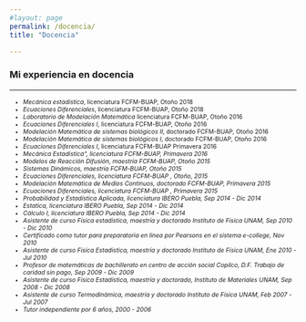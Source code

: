 ```yaml
---
#layout: page
permalink: /docencia/
title: "Docencia"

---
```


### Mi experiencia en docencia
---

<ul>
  <li style="font-size:75%;"><i>Mecánica estadística</i>, licenciatura FCFM-BUAP, Otoño 2018</li>
  <li style="font-size:75%;"><i>Ecuaciones Diferenciales</i>, licenciatura FCFM-BUAP, Otoño 2018 </li>
  <li style="font-size:75%;"><i>Laboratorio de Modelación Matemática</i> licenciatura FCFM-BUAP, Otoño 2016</li>
  <li style="font-size:75%;"><i>Ecuaciones Diferenciales I</i>, licenciatura FCFM-BUAP, Otoño 2016</li>
  <li style="font-size:75%;"><i>Modelación Matemática de sistemas biológicos II</i>, doctorado FCFM-BUAP, Otoño 2016</li>
  <li style="font-size:75%;"><i>Modelación Matemática de sistemas biológicos I</i>, doctorado FCFM-BUAP, Otoño 2016</li>
  <li style="font-size:75%;"><i>Ecuaciones Diferenciales I</i>, licenciatura FCFM-BUAP Primavera 2016</li>
  <li style="font-size:75%;"><i>Mecánica Estadística", licenciatura FCFM-BUAP, Primavera 2016</li>
  <li style="font-size:75%;"><i>Modelos de Reacción Difusión</i>, maestría FCFM-BUAP, Otoño 2015</li>
  <li style="font-size:75%;"><i>Sistemas Dinámicos</i>, maestría FCFM-BUAP, Otoño 2015</li>
  <li style="font-size:75%;"><i>Ecuaciones Diferenciales</i>, licenciatura FCFM-BUAP , Otoño, 2015</li>
  <li style="font-size:75%;"><i>Modelación Matemática de Medios Continuos</i>, doctorado FCFM-BUAP, Primavera 2015</li>
  <li style="font-size:75%;"><i>Ecuaciones Diferenciales</i>, licenciatura FCFM-BUAP , Primavera 2015</li>
  <li style="font-size:75%;"><i>Probabilidad y Estadística Aplicada</i>, licenciatura IBERO Puebla, Sep 2014 - Dic 2014</li>
  <li style="font-size:75%;"><i>Estatica</i>, licenciatura IBERO Puebla, Sep 2014 - Dic 2014</li>
  <li style="font-size:75%;"><i>Cálculo I</i>, licenciatura IBERO Puebla, Sep 2014 - Dic 2014</li>
  <li style="font-size:75%;">Asistente de curso <i>Física estadística</i>, maestría y doctorado Instituto de Física UNAM, Sep 2010 - Dic 2010</li>
  <li style="font-size:75%;">Certificado como tutor para preparatoria en linea por Pearsons en el sistema e-college, Nov 2010</li>
  <li style="font-size:75%;">Asistente de curso <i>Física Estadística</i>, maestría y doctorado Instituto de Física UNAM, Ene 2010 - Jul 2010</li>
  <li style="font-size:75%;">Profesor de matemáticas de bachillerato en centro de acción social Copilco, D.F. Trabajo de caridad sin pago, Sep 2009 - Dic 2009</li>
  <li style="font-size:75%;">Asistente de curso <i>Física Estadística</i>, maestría y doctorado, Instituto de Materiales UNAM, Sep 2008 - Dic 2008</li>
  <li style="font-size:75%;">Asistente de curso <i>Termodinámica</i>, maestría y doctorado Instituto de Física UNAM, Feb 2007 - Jul 2007</li>
  <li style="font-size:75%;">Tutor independiente por 6 años, 2000 - 2006 </li>
</ul> 
